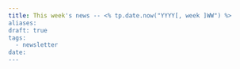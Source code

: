 ```yaml
---
title: This week's news -- <% tp.date.now("YYYY[, week ]WW") %>
aliases: 
draft: true
tags:
  - newsletter
date:
---
```


